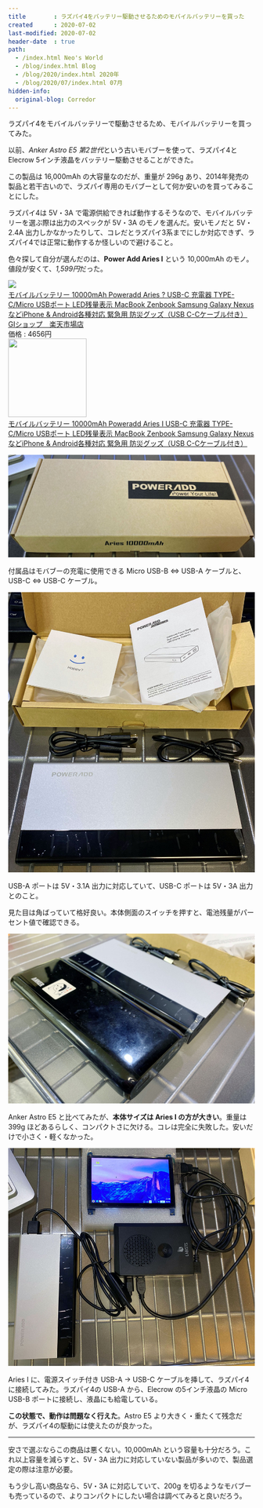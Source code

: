 ```yaml
---
title        : ラズパイ4をバッテリー駆動させるためのモバイルバッテリーを買った
created      : 2020-07-02
last-modified: 2020-07-02
header-date  : true
path:
  - /index.html Neo's World
  - /blog/index.html Blog
  - /blog/2020/index.html 2020年
  - /blog/2020/07/index.html 07月
hidden-info:
  original-blog: Corredor
---
```


ラズパイ4をモバイルバッテリーで駆動させるため、モバイルバッテリーを買ってみた。

以前、*Anker Astro E5 第2世代*という古いモバブーを使って、ラズパイ4と Elecrow 5インチ液晶をバッテリー駆動させることができた。

この製品は 16,000mAh の大容量なのだが、重量が 296g あり、2014年発売の製品と若干古いので、ラズパイ専用のモバブーとして何か安いのを買ってみることにした。

ラズパイ4は 5V・3A で電源供給できれば動作するそうなので、モバイルバッテリーを選ぶ際は出力のスペックが 5V・3A のモノを選んだ。安いモノだと 5V・2.4A 出力しかなかったりして、コレだとラズパイ3系までにしか対応できず、ラズパイ4では正常に動作するか怪しいので避けること。

色々探して自分が選んだのは、**Power Add Aries I** という 10,000mAh のモノ。値段が安くて、*1,599円*だった。

<div class="ad-rakuten">
  <div class="ad-rakuten-image">
    <a href="https://hb.afl.rakuten.co.jp/hgc/g00tk9q2.waxycb40.g00tk9q2.waxydfc7/?pc=https%3A%2F%2Fitem.rakuten.co.jp%2Fgishop2019%2F7qd3m9jpgc548zo6%2F&amp;m=http%3A%2F%2Fm.rakuten.co.jp%2Fgishop2019%2Fi%2F10241533%2F">
      <img src="https://thumbnail.image.rakuten.co.jp/@0_mall/gishop2019/cabinet/img0_mil0/oht_1/remval_42/7qd3m9jpgc548zo6.jpg?_ex=128x128">
    </a>
  </div>
  <div class="ad-rakuten-info">
    <div class="ad-rakuten-title">
      <a href="https://hb.afl.rakuten.co.jp/hgc/g00tk9q2.waxycb40.g00tk9q2.waxydfc7/?pc=https%3A%2F%2Fitem.rakuten.co.jp%2Fgishop2019%2F7qd3m9jpgc548zo6%2F&amp;m=http%3A%2F%2Fm.rakuten.co.jp%2Fgishop2019%2Fi%2F10241533%2F">モバイルバッテリー 10000mAh Poweradd Aries ? USB-C 充電器 TYPE-C/Micro USBポート LED残量表示 MacBook Zenbook Samsung Galaxy NexusなどiPhone &amp; Android各種対応 緊急用 防災グッズ（USB C-Cケーブル付き）</a>
    </div>
    <div class="ad-rakuten-shop">
      <a href="https://hb.afl.rakuten.co.jp/hgc/g00tk9q2.waxycb40.g00tk9q2.waxydfc7/?pc=https%3A%2F%2Fwww.rakuten.co.jp%2Fgishop2019%2F&amp;m=http%3A%2F%2Fm.rakuten.co.jp%2Fgishop2019%2F">GIショップ　楽天市場店</a>
    </div>
    <div class="ad-rakuten-price">価格 : 4656円</div>
  </div>
</div>

<div class="ad-amazon">
  <div class="ad-amazon-image">
    <a href="https://www.amazon.co.jp/dp/B078LZ1D5G?tag=neos21-22&amp;linkCode=osi&amp;th=1&amp;psc=1">
      <img src="https://m.media-amazon.com/images/I/51flQp1jkNL._SL160_.jpg" width="160" height="160">
    </a>
  </div>
  <div class="ad-amazon-info">
    <div class="ad-amazon-title">
      <a href="https://www.amazon.co.jp/dp/B078LZ1D5G?tag=neos21-22&amp;linkCode=osi&amp;th=1&amp;psc=1">モバイルバッテリー 10000mAh Poweradd Aries Ⅰ USB-C 充電器 TYPE-C/Micro USBポート LED残量表示 MacBook Zenbook Samsung Galaxy NexusなどiPhone &amp; Android各種対応 緊急用 防災グッズ（USB C-Cケーブル付き）</a>
    </div>
  </div>
</div>

![外箱](02-02-01.jpg)

付属品はモバブーの充電に使用できる Micro USB-B ⇔ USB-A ケーブルと、USB-C ⇔ USB-C ケーブル。

![ケーブルくらい](02-02-02.jpg)

USB-A ポートは 5V・3.1A 出力に対応していて、USB-C ポートは 5V・3A 出力とのこと。

見た目は角ばっていて格好良い。本体側面のスイッチを押すと、電池残量がパーセント値で確認できる。

![比較](02-02-03.jpg)

Anker Astro E5 と比べてみたが、**本体サイズは Aries I の方が大きい**。重量は 399g ほどあるらしく、コンパクトさに欠ける。コレは完全に失敗した。安いだけで小さく・軽くなかった。

![動作はちゃんとした](02-02-04.jpg)

Aries I に、電源スイッチ付き USB-A → USB-C ケーブルを挿して、ラズパイ4に接続してみた。ラズパイ4の USB-A から、Elecrow の5インチ液晶の Micro USB-B ポートに接続し、液晶にも給電している。

**この状態で、動作は問題なく行えた**。Astro E5 より大きく・重たくて残念だが、ラズパイ4の駆動には使えたのが良かった。

---

安さで選ぶならこの商品は悪くない。10,000mAh という容量も十分だろう。これ以上容量を減らすと、5V・3A 出力に対応していない製品が多いので、製品選定の際は注意が必要。

もう少し高い商品なら、5V・3A に対応していて、200g を切るようなモバブーも売っているので、よりコンパクトにしたい場合は調べてみると良いだろう。
